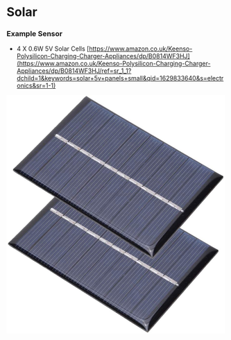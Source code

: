 # Solar

### Example Sensor

* 4 X 0.6W 5V Solar Cells [https://www.amazon.co.uk/Keenso-Polysilicon-Charging-Charger-Appliances/dp/B0814WF3HJ](https://www.amazon.co.uk/Keenso-Polysilicon-Charging-Charger-Appliances/dp/B0814WF3HJ/ref=sr_1_1?dchild=1&keywords=solar+5v+panels+small&qid=1629833640&s=electronics&sr=1-1)

![](../.gitbook/assets/image%20%281%29.png)

